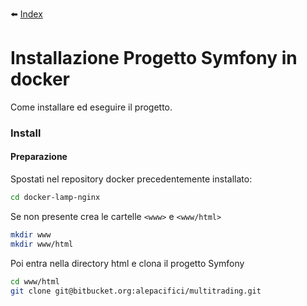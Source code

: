 :arrow_left: [Index](index.md)

# Installazione Progetto Symfony in docker 

Come installare ed eseguire il progetto.

### Install

#### Preparazione
Spostati nel repository docker precedentemente installato:
```bash
cd docker-lamp-nginx
```


Se non presente crea le cartelle  `<www>` e  `<www/html>`
```bash
mkdir www
mkdir www/html
```

Poi entra nella directory html e clona il progetto Symfony
```bash
cd www/html
git clone git@bitbucket.org:alepacifici/multitrading.git
```